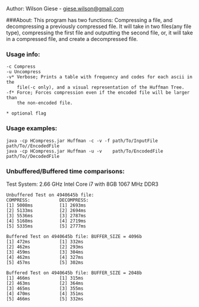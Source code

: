 Author: Wilson Giese - giese.wilson@gmail.com

###About: 
This program has two functions: Compressing a file, and decompressing a 
previously compressed file. It will take in two files(any file type), 
compressing the first file and outputting the second file, or, it will take 
in a compressed file, and create a decompressed file. 


### Usage info: 
	
	-c Compress
	-u Uncompress
	-v* Verbose; Prints a table with frequency and codes for each ascii in the 
	    file(-c only), and a visual representation of the Huffman Tree. 
	-f* Force; Forces compression even if the encoded file will be larger than 
	    the non-encoded file. 

	* optional flag

### Usage examples: 	

	java -cp HCompress.jar Huffman -c -v -f path/To/InputFile   path/To//EncodedFile
	java -cp HCompress.jar Huffman -u -v    path/To/EncodedFile path/To//DecodedFile
	

### Unbuffered/Buffered time comparisons: 

Test System: 2.66 GHz Intel Core i7 with 8GB 1067 MHz DDR3

	Unbuffered Test on 4940645b file: 
	COMPRESS:           DECOMPRESS:  
	[1] 5008ms          [1] 2693ms
	[2] 5133ms          [2] 2694ms
	[3] 5536ms          [3] 2787ms
	[4] 5168ms          [4] 2719ms
	[5] 5335ms          [5] 2777ms

	Buffered Test on 4940645b file: BUFFER_SIZE = 4096b
	[1] 472ms           [1] 332ms
	[2] 462ms           [2] 293ms
	[3] 459ms           [3] 304ms
	[4] 462ms           [4] 327ms	
	[5] 457ms           [5] 302ms

	Buffered Test on 4940645b file: BUFFER_SIZE = 2048b
	[1] 466ms           [1] 315ms
	[2] 463ms           [2] 364ms
	[3] 465ms           [3] 355ms	
	[4] 470ms           [4] 351ms
	[5] 466ms           [5] 332ms

